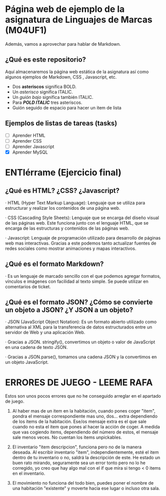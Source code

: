 # Página web de ejemplo de la asignatura de Linguajes de Marcas (M04UF1)

Además, vamos a aprovechar para hablar de Markdown.

## ¿Qué es este repositorio?

Aquí almacenaremos la página web estática de la asignatura así como algunos ejemplos de Markdown, CSS , Javascript, etc.

- Dos **asteriscos** significa BOLD.
- Un *asterisco* significa ITALIC.
- Un _guión bajo_ significa también ITALIC.
- Para ***POLD ITALIC*** tres asteriscos.
- Guión seguido de espacio para hacer un item de lista

## Ejemplos de listas de tareas (tasks)

- [ ] Aprender HTML
- [ ] Aprender CSS
- [ ] Aprender Javascript
- [x] Aprender MySQL

# ENTIérrame (Ejercicio final)

## ¿Qué es HTML? ¿CSS? ¿Javascript?

 · HTML (Hyper Text Markup Language): Lenguaje que se utiliza para estructurar y realizar los contenidos de una página web.

 · CSS (Cascading Style Sheets): Lenguaje que se encarga del diseño visual de las páginas web. Este funciona junto con el lenguaje HTML, que se encarga de las estructuras y contenidos de las páginas web.

 · Javascript: Lenguaje de programación utilizado para desarrollo de páginas web mas interactivas. Gracias a este podemos tanto actualizar fuentes de redes sociales como mostrar animaciones y mapas interactivos.

## ¿Qué es el formato Markdown?

 · Es un lenguaje de marcado sencillo con el que podemos agregar formatos, vínculos e imágenes con facilidad al texto simple. Se puede utilizar en comentarios de ticket.

## ¿Qué es el formato JSON? ¿Cómo se convierte un objeto a JSON? ¿Y JSON a un objeto?

 · JSON (JavaScript Object Notation): Es un formato abierto utilizado como alternativa al XML para la transferencia de datos estructurados entre un servidor de Web y una aplicación Web.

 · Gracias a JSON. stringify(), convertimos un objeto o valor de JavaScript en una cadena de texto JSON.

 · Gracias a JSON.parse(), tomamos una cadena JSON y la convertimos en un objeto JavaScript.

# ERRORES DE JUEGO - LEEME RAFA

   Estos son unos pocos errores que no he conseguido arreglar en el apartado de juego.

1. Al haber mas de un item en la habitación, cuando pones coger "item", 
   pondra el mensaje correspondiente mas uno, dos... extra dependiendo de los items de la habitación. 
   Ese/os mensaje extra es el que sale cuando no esta el item que pones al hacer la acción de coger.
   A medida que vas cogiendo items, dependiendo del número de estos, el mensaje sale menos veces.
   No cuentan los items unpickables. 

2. El inventario "item descripcion", funciona pero no de la manera deseada. 
   Al escribir inventario "item", independientemente, esté el item dentro de tu inventario o no,
   saldrá la descripción de este.
   He estado un buen rato mirando, seguramente sea un error tonto pero no lo he corregido, 
   yo creo que hay algo mal con el if que mira si tengo < 0 items en el inventario.

3. El movimiento no funciona del todo bien, 
   puedes poner el nombre de una habitación "existente" y moverte hacia ese lugar o incluso otra sala.